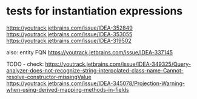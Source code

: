 # tests for instantiation expressions


https://youtrack.jetbrains.com/issue/IDEA-352849
https://youtrack.jetbrains.com/issue/IDEA-353055
https://youtrack.jetbrains.com/issue/IDEA-319502

also: entity FQN 
https://youtrack.jetbrains.com/issue/IDEA-337145



TODO - check:
https://youtrack.jetbrains.com/issue/IDEA-349325/Query-analyzer-does-not-recognize-string-interpolated-class-name-Cannot-resolve-constructor-missingValue
https://youtrack.jetbrains.com/issue/IDEA-345078/Projection-Warning-when-using-derived-mapping-methods-in-fields